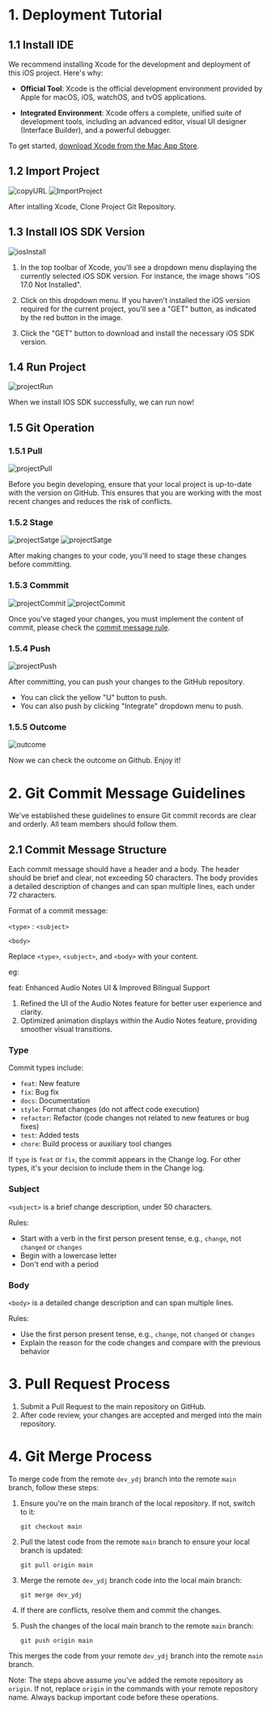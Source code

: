 # 1. Deployment Tutorial

## 1.1 Install IDE

We recommend installing Xcode for the development and deployment of this iOS project. Here's why:

- **Official Tool**: Xcode is the official development environment provided by Apple for macOS, iOS, watchOS, and tvOS applications. 

- **Integrated Environment**: Xcode offers a complete, unified suite of development tools, including an advanced editor, visual UI designer (Interface Builder), and a powerful debugger.



To get started, [download Xcode from the Mac App Store](https://apps.apple.com/us/app/xcode/id497799835).

## 1.2 Import Project
![copyURL](ReadmePic/projectURL.png)
![ImportProject](ReadmePic/projectImport02.png)

After intalling Xcode, Clone Project Git Repository.

## 1.3 Install IOS SDK Version
![iosInstall](ReadmePic/iosInstall.png)

1. In the top toolbar of Xcode, you'll see a dropdown menu displaying the currently selected iOS SDK version. For instance, the image shows "iOS 17.0 Not Installed".

2. Click on this dropdown menu. If you haven't installed the iOS version required for the current project, you'll see a "GET" button, as indicated by the red button in the image.

3. Click the "GET" button to download and install the necessary iOS SDK version.


## 1.4 Run Project
![projectRun](ReadmePic/projectRun.png)

When we install IOS SDK successfully, we can run now!

## 1.5 Git Operation

### 1.5.1 Pull
![projectPull](ReadmePic/pull.png) 

Before you begin developing, ensure that your local project is up-to-date with the version on GitHub. This ensures that you are working with the most recent changes and reduces the risk of conflicts.

### 1.5.2 Stage
![projectSatge](ReadmePic/stage01.png) 
![projectSatge](ReadmePic/stage02.png) 

After making changes to your code, you'll need to stage these changes before committing. 

### 1.5.3 Commmit
![projectCommit](ReadmePic/commit01.png) 
![projectCommit](ReadmePic/commit02.png) 

Once you've staged your changes, you must implement the content of commit, please check the [commit message rule](#2-git-commit-message-guidelines).

### 1.5.4 Push
![projectPush](ReadmePic/push.png)

After committing, you can push your changes to the GitHub repository.
- You can click the yellow "U" button to push.
- You can also push by clicking "Integrate" dropdown menu to push.

### 1.5.5 Outcome
![outcome](ReadmePic/outcome.png)

Now we can check the outcome on Github.
Enjoy it!


# 2. Git Commit Message Guidelines

We've established these guidelines to ensure Git commit records are clear and orderly. All team members should follow them.

## 2.1 Commit Message Structure

Each commit message should have a header and a body. The header should be brief and clear, not exceeding 50 characters. The body provides a detailed description of changes and can span multiple lines, each under 72 characters.

Format of a commit message:

`<type>` : `<subject>`

`<body>` 

Replace `<type>`, `<subject>`, and `<body>` with your content.

eg:

feat: Enhanced Audio Notes UI & Improved Bilingual Support
1. Refined the UI of the Audio Notes feature for better user experience and clarity.
2. Optimized animation displays within the Audio Notes feature, providing smoother visual transitions.
### Type

Commit types include:

- `feat`: New feature
- `fix`: Bug fix
- `docs`: Documentation
- `style`: Format changes (do not affect code execution)
- `refactor`: Refactor (code changes not related to new features or bug fixes)
- `test`: Added tests
- `chore`: Build process or auxiliary tool changes

If `type` is `feat` or `fix`, the commit appears in the Change log. For other types, it's your decision to include them in the Change log.

### Subject

`<subject>` is a brief change description, under 50 characters.

Rules:

- Start with a verb in the first person present tense, e.g., `change`, not `changed` or `changes`
- Begin with a lowercase letter
- Don't end with a period

### Body

`<body>` is a detailed change description and can span multiple lines.

Rules:

- Use the first person present tense, e.g., `change`, not `changed` or `changes`
- Explain the reason for the code changes and compare with the previous behavior

# 3. Pull Request Process

1. Submit a Pull Request to the main repository on GitHub.
2. After code review, your changes are accepted and merged into the main repository.

# 4. Git Merge Process

To merge code from the remote `dev_ydj` branch into the remote `main` branch, follow these steps:

1. Ensure you're on the main branch of the local repository. If not, switch to it:

    ```
    git checkout main
    ```
    
2. Pull the latest code from the remote `main` branch to ensure your local branch is updated:

    ```
    git pull origin main
    ```
    
3. Merge the remote `dev_ydj` branch code into the local main branch:

    ```
    git merge dev_ydj
    ```
    
4. If there are conflicts, resolve them and commit the changes.
5. Push the changes of the local main branch to the remote `main` branch:

    ```
    git push origin main
    ```
    

This merges the code from your remote `dev_ydj` branch into the remote `main` branch.

Note: The steps above assume you've added the remote repository as `origin`. If not, replace `origin` in the commands with your remote repository name. Always backup important code before these operations.
